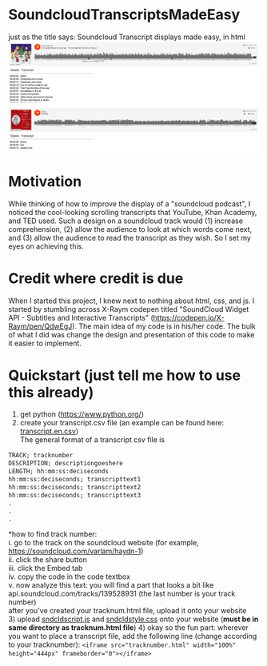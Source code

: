 # SoundcloudTranscriptsMadeEasy
just as the title says: Soundcloud Transcript displays made easy, in html    
<img src='https://github.com/AnthonyAndroulakis/SoundcloudTranscriptsMadeEasy/blob/master/examples/screenshot.png' alt='screenshot'>

# Motivation
While thinking of how to improve the display of a "soundcloud podcast", I noticed the cool-looking scrolling transcripts that YouTube, Khan Academy, and TED used. Such a design on a soundcloud track would (1) increase comprehension, (2) allow the audience to look at which words come next, and (3) allow the audience to read the transcript as they wish. So I set my eyes on achieving this. 

# Credit where credit is due
When I started this project, I knew next to nothing about html, css, and js. I started by stumbling across X-Raym codepen titled "SoundCloud Widget API - Subtitles and Interactive Transcripts" (https://codepen.io/X-Raym/pen/QdwEgJ). The main idea of my code is in his/her code. The bulk of what I did was change the design and presentation of this code to make it easier to implement.

# Quickstart (just tell me how to use this already)
1) get python (https://www.python.org/)
2) create your transcript.csv file (an example can be found here: 
<a href="https://github.com/AnthonyAndroulakis/SoundcloudTranscriptsMadeEasy/blob/master/examples/transcript.en.csv">transcript.en.csv</a>)   
The general format of a transcript csv file is
```
TRACK; tracknumber    
DESCRIPTION; descriptiongoeshere    
LENGTH; hh:mm:ss:deciseconds    
hh:mm:ss:deciseconds; transcripttext1    
hh:mm:ss:deciseconds; transcripttext2    
hh:mm:ss:deciseconds; transcripttext3    
.     
.     
.     
```
  \*how to find track number:     
  i. go to the track on the soundcloud website (for example, https://soundcloud.com/varlam/haydn-1)   
  ii. click the share button   
  iii. click the Embed tab   
  iv. copy the code in the code textbox   
  v. now analyze this text: you will find a part that looks a bit like api.soundcloud.com/tracks/139528931 (the last number is your track number)       
after you've created your tracknum.html file, upload it onto your website   
3) upload <a href="https://github.com/AnthonyAndroulakis/SoundcloudTranscriptsMadeEasy/blob/master/sndcldscript.js">sndcldscript.js</a> and <a href="https://github.com/AnthonyAndroulakis/SoundcloudTranscriptsMadeEasy/blob/master/sndcldstyle.css">sndcldstyle.css</a> onto your website (__must be in same directory as tracknum.html file__)
4) okay so the fun part: wherever you want to place a transcript file, add the following line (change according to your tracknumber): `<iframe src="tracknumber.html" width="100%" height="444px" frameborder="0"></iframe>`
